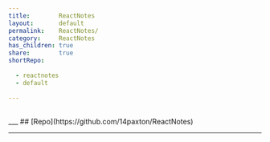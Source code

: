 ```yaml
---
title:        ReactNotes  
layout:       default  
permalink:    ReactNotes/  
category:     ReactNotes  
has_children: true  
share:        true  
shortRepo:  
  
  - reactnotes  
  - default  
  
---
```

  
<br/>              
___                
## [Repo](https://github.com/14paxton/ReactNotes)        
  
***